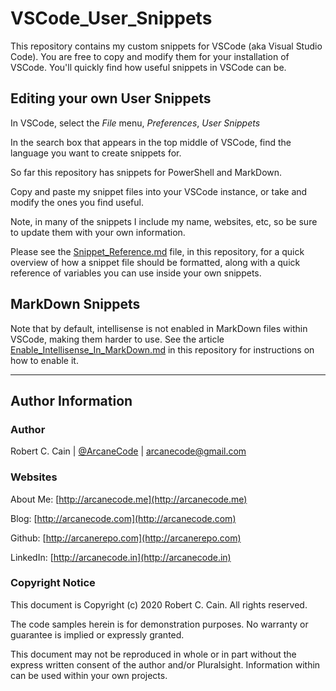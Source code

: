 # VSCode_User_Snippets

This repository contains my custom snippets for VSCode (aka Visual Studio Code). You are free to copy and modify them for your installation of VSCode. You'll quickly find how useful snippets in VSCode can be.

## Editing your own User Snippets

In VSCode, select the *File* menu, *Preferences*, *User Snippets*

In the search box that appears in the top middle of VSCode, find the language you want to create snippets for.

So far this repository has snippets for PowerShell and MarkDown.

Copy and paste my snippet files into your VSCode instance, or take and modify the ones you find useful.

Note, in many of the snippets I include my name, websites, etc, so be sure to update them with your own information.

Please see the [Snippet_Reference.md](Snippet_Reference.md) file, in this repository, for a quick overview of how a snippet file should be formatted, along with a quick reference of variables you can use inside your own snippets.

## MarkDown Snippets

Note that by default, intellisense is not enabled in MarkDown files within VSCode, making them harder to use. See the article [Enable_Intellisense_In_MarkDown.md](Enable_Intellisense_In_MarkDown.md) in this repository for instructions on how to enable it.

---

## Author Information

### Author

Robert C. Cain | [@ArcaneCode](https://twitter.com/arcanecode) | arcanecode@gmail.com

### Websites

About Me: [http://arcanecode.me](http://arcanecode.me)

Blog: [http://arcanecode.com](http://arcanecode.com)

Github: [http://arcanerepo.com](http://arcanerepo.com)

LinkedIn: [http://arcanecode.in](http://arcanecode.in)

### Copyright Notice

This document is Copyright (c) 2020 Robert C. Cain. All rights reserved.

The code samples herein is for demonstration purposes. No warranty or guarantee is implied or expressly granted.

This document may not be reproduced in whole or in part without the express written consent of the author and/or Pluralsight. Information within can be used within your own projects.

